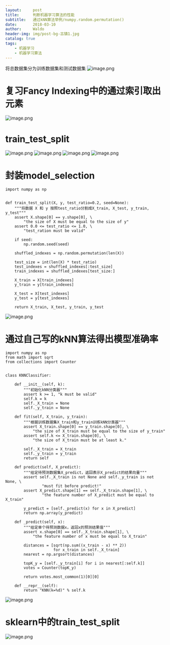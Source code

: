 ```yaml
---
layout:     post
title:      判断机器学习算法的性能
subtitle:   通过kNN算法举例/numpy.random.permutation()
date:       2018-03-10
author:     Waldo
header-img: img/post-bg-古镇1.jpg
catalog: true
tags:
    - 机器学习
    - 机器学习算法
---
```


将总数据集分为训练数据集和测试数据集
![image.png](https://upload-images.jianshu.io/upload_images/7216746-2cac0f63dc43e795.png?imageMogr2/auto-orient/strip%7CimageView2/2/w/1240)

# 复习Fancy Indexing中的通过索引取出元素
![image.png](https://upload-images.jianshu.io/upload_images/7216746-fc197693cd345525.png?imageMogr2/auto-orient/strip%7CimageView2/2/w/1240)

# train_test_split
![image.png](https://upload-images.jianshu.io/upload_images/7216746-e5079aa8463829aa.png?imageMogr2/auto-orient/strip%7CimageView2/2/w/1240)
![image.png](https://upload-images.jianshu.io/upload_images/7216746-4a5cf1d47cc6a3bf.png?imageMogr2/auto-orient/strip%7CimageView2/2/w/1240)
![image.png](https://upload-images.jianshu.io/upload_images/7216746-8eb0827decac2301.png?imageMogr2/auto-orient/strip%7CimageView2/2/w/1240)
![image.png](https://upload-images.jianshu.io/upload_images/7216746-9e3487aa9d7f7439.png?imageMogr2/auto-orient/strip%7CimageView2/2/w/1240)

# 封装model_selection
```
import numpy as np


def train_test_split(X, y, test_ratio=0.2, seed=None):
    """将数据 X 和 y 按照test_ratio分割成X_train, X_test, y_train, y_test"""
    assert X.shape[0] == y.shape[0], \
        "the size of X must be equal to the size of y"
    assert 0.0 <= test_ratio <= 1.0, \
        "test_ration must be valid"

    if seed:
        np.random.seed(seed)

    shuffled_indexes = np.random.permutation(len(X))

    test_size = int(len(X) * test_ratio)
    test_indexes = shuffled_indexes[:test_size]
    train_indexes = shuffled_indexes[test_size:]

    X_train = X[train_indexes]
    y_train = y[train_indexes]

    X_test = X[test_indexes]
    y_test = y[test_indexes]

    return X_train, X_test, y_train, y_test
```
![image.png](https://upload-images.jianshu.io/upload_images/7216746-ac6ff51f02fd61c9.png?imageMogr2/auto-orient/strip%7CimageView2/2/w/1240)

# 通过自己写的kNN算法得出模型准确率
```
import numpy as np
from math import sqrt
from collections import Counter


class KNNClassifier:

    def __init__(self, k):
        """初始化kNN分类器"""
        assert k >= 1, "k must be valid"
        self.k = k
        self._X_train = None
        self._y_train = None

    def fit(self, X_train, y_train):
        """根据训练数据集X_train和y_train训练kNN分类器"""
        assert X_train.shape[0] == y_train.shape[0], \
            "the size of X_train must be equal to the size of y_train"
        assert self.k <= X_train.shape[0], \
            "the size of X_train must be at least k."

        self._X_train = X_train
        self._y_train = y_train
        return self

    def predict(self, X_predict):
        """给定待预测数据集X_predict，返回表示X_predict的结果向量"""
        assert self._X_train is not None and self._y_train is not None, \
                "must fit before predict!"
        assert X_predict.shape[1] == self._X_train.shape[1], \
                "the feature number of X_predict must be equal to X_train"

        y_predict = [self._predict(x) for x in X_predict]
        return np.array(y_predict)

    def _predict(self, x):
        """给定单个待预测数据x，返回x的预测结果值"""
        assert x.shape[0] == self._X_train.shape[1], \
            "the feature number of x must be equal to X_train"

        distances = [sqrt(np.sum((x_train - x) ** 2))
                     for x_train in self._X_train]
        nearest = np.argsort(distances)

        topK_y = [self._y_train[i] for i in nearest[:self.k]]
        votes = Counter(topK_y)

        return votes.most_common(1)[0][0]

    def __repr__(self):
        return "KNN(k=%d)" % self.k
```
![image.png](https://upload-images.jianshu.io/upload_images/7216746-53b69eb83abf7239.png?imageMogr2/auto-orient/strip%7CimageView2/2/w/1240)

# sklearn中的train_test_split
![image.png](https://upload-images.jianshu.io/upload_images/7216746-d448b01cd942af7f.png?imageMogr2/auto-orient/strip%7CimageView2/2/w/1240)
